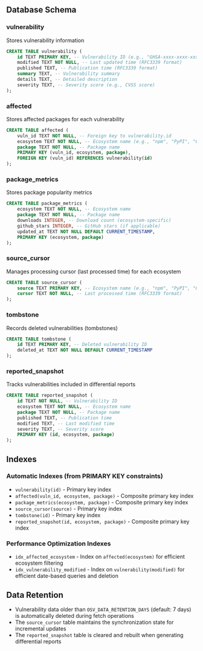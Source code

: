## Database Schema

### vulnerability
Stores vulnerability information

```sql
CREATE TABLE vulnerability (
    id TEXT PRIMARY KEY, -- Vulnerability ID (e.g., "GHSA-xxxx-xxxx-xxxx")
    modified TEXT NOT NULL, -- Last updated time (RFC3339 format)
    published TEXT, -- Publication time (RFC3339 format)
    summary TEXT, -- Vulnerability summary
    details TEXT, -- Detailed description
    severity TEXT, -- Severity score (e.g., CVSS score)
);
```

### affected
Stores affected packages for each vulnerability

```sql
CREATE TABLE affected (
    vuln_id TEXT NOT NULL, -- Foreign key to vulnerability.id
    ecosystem TEXT NOT NULL, -- Ecosystem name (e.g., "npm", "PyPI", "Go")
    package TEXT NOT NULL, -- Package name
    PRIMARY KEY (vuln_id, ecosystem, package),
    FOREIGN KEY (vuln_id) REFERENCES vulnerability(id)
);
```

### package_metrics
Stores package popularity metrics

```sql
CREATE TABLE package_metrics (
    ecosystem TEXT NOT NULL, -- Ecosystem name
    package TEXT NOT NULL, -- Package name
    downloads INTEGER, -- Download count (ecosystem-specific)
    github_stars INTEGER, -- GitHub stars (if applicable)
    updated_at TEXT NOT NULL DEFAULT CURRENT_TIMESTAMP,
    PRIMARY KEY (ecosystem, package)
);
```

### source_cursor
Manages processing cursor (last processed time) for each ecosystem

```sql
CREATE TABLE source_cursor (
    source TEXT PRIMARY KEY, -- Ecosystem name (e.g., "npm", "PyPI", "Go")
    cursor TEXT NOT NULL, -- Last processed time (RFC3339 format)
);
```

### tombstone
Records deleted vulnerabilities (tombstones)

```sql
CREATE TABLE tombstone (
    id TEXT PRIMARY KEY, -- Deleted vulnerability ID
    deleted_at TEXT NOT NULL DEFAULT CURRENT_TIMESTAMP
);
```

### reported_snapshot
Tracks vulnerabilities included in differential reports

```sql
CREATE TABLE reported_snapshot (
    id TEXT NOT NULL, -- Vulnerability ID
    ecosystem TEXT NOT NULL, -- Ecosystem name
    package TEXT NOT NULL, -- Package name
    published TEXT, -- Publication time
    modified TEXT, -- Last modified time
    severity TEXT, -- Severity score
    PRIMARY KEY (id, ecosystem, package)
);
```

## Indexes

### Automatic Indexes (from PRIMARY KEY constraints)

- `vulnerability(id)` - Primary key index
- `affected(vuln_id, ecosystem, package)` - Composite primary key index
- `package_metrics(ecosystem, package)` - Composite primary key index
- `source_cursor(source)` - Primary key index
- `tombstone(id)` - Primary key index
- `reported_snapshot(id, ecosystem, package)` - Composite primary key index

### Performance Optimization Indexes

- `idx_affected_ecosystem` - Index on `affected(ecosystem)` for efficient ecosystem filtering
- `idx_vulnerability_modified` - Index on `vulnerability(modified)` for efficient date-based queries and deletion

## Data Retention

- Vulnerability data older than `OSV_DATA_RETENTION_DAYS` (default: 7 days) is automatically deleted during fetch operations
- The `source_cursor` table maintains the synchronization state for incremental updates
- The `reported_snapshot` table is cleared and rebuilt when generating differential reports
